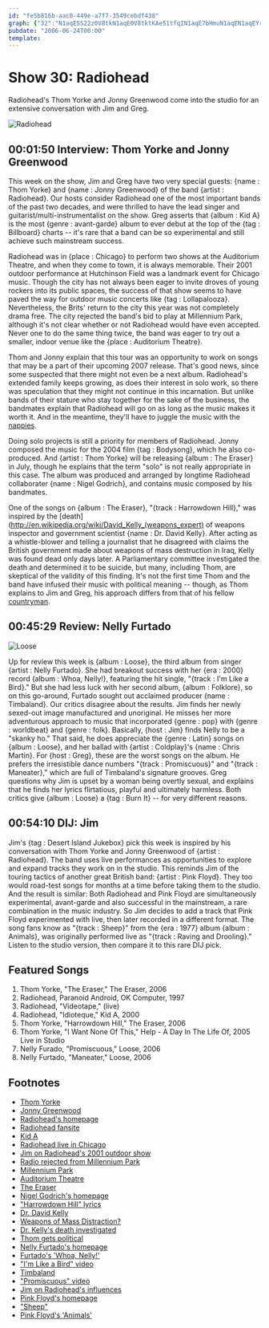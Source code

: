 ```yaml
---
id: "fe5b816b-aac0-449e-a7f7-3549cebdf438"
graph: {"32":"N1aqESS22z0V8tkN1aqE0V8tktKAe51tfqIN1aqE7bHmuN1aqEN1aqEYrywj7bHmuYrywjYrywjylSc4MOJ5zqNBnL1tfqIMOJ5zQmu9AUFygaUFygayygLjQmu9AyygLjmZpSVyygLjQmu9AepE3p","23T":"TOQtbdK8E3TOQtbgMit652Z2ITOQtbTOQtbvr58XTOQtbzZIiAGSvCRTOQtbQ9HVKTOQtb6zQwDTOQtb0lgbdTOQtb9MGtldK8E30lgbddK8E36zQwDdK8E3ZWEtBiDaJP0lgbd52Z2IX6cfdgMit61QNn4Q9HVKBHm1GgMit6","2IA":"BGcjHYkgYtBGcjHGxPfoGX31sYkgYt"}
pubdate: "2006-06-24T00:00"
template: 
---
```






# Show 30: Radiohead

Radiohead's Thom Yorke and Jonny Greenwood come into the studio for an extensive conversation with Jim and Greg.

![Radiohead](https://static.soundopinions.org/images/2006/radiohead.jpg)



## 00:01:50 Interview: Thom Yorke and Jonny Greenwood

This week on the show, Jim and Greg have two very special guests: {name : Thom Yorke} and {name : Jonny Greenwood} of the band {artist : Radiohead}. Our hosts consider Radiohead one of the most important bands of the past two decades, and were thrilled to have the lead singer and guitarist/multi-instrumentalist on the show. Greg asserts that {album : Kid A} is the most {genre : avant-garde} album to ever debut at the top of the {tag : Billboard} charts -- it's rare that a band can be so experimental and still achieve such mainstream success.

Radiohead was in {place : Chicago} to perform two shows at the Auditorium Theatre, and when they come to town, it is always memorable. Their 2001 outdoor performance at Hutchinson Field was a landmark event for Chicago music. Though the city has not always been eager to invite droves of young rockers into its public spaces, the success of that show seems to have paved the way for outdoor music concerts like {tag : Lollapalooza}. Nevertheless, the Brits' return to the city this year was not completely drama free. The city rejected the band's bid to play at Millennium Park, although it's not clear whether or not Radiohead would have even accepted. Never one to do the same thing twice, the band was eager to try out a smaller, indoor venue like the {place : Auditorium Theatre}.

Thom and Jonny explain that this tour was an opportunity to work on songs that may be a part of their upcoming 2007 release. That's good news, since some suspected that there might not even be a next album. Radiohead's extended family keeps growing, as does their interest in solo work, so there was speculation that they might not continue in this incarnation. But unlike bands of their stature who stay together for the sake of the business, the bandmates explain that Radiohead will go on as long as the music makes it worth it. And in the meantime, they'll have to juggle the music with the [nappies](http://www.nappies.net/).

Doing solo projects is still a priority for members of Radiohead. Jonny composed the music for the 2004 film {tag : Bodysong}, which he also co-produced. And {artist : Thom Yorke} will be releasing {album : The Eraser} in July, though he explains that the term "solo" is not really appropriate in this case. The album was produced and arranged by longtime Radiohead collaborater {name : Nigel Godrich}, and contains music composed by his bandmates.

One of the songs on {album : The Eraser}, "{track : Harrowdown Hill}," was inspired by the [death](http://en.wikipedia.org/wiki/David_Kelly_(weapons_expert) of weapons inspector and government scientist {name : Dr. David Kelly}. After acting as a whistle-blower and telling a journalist that he disagreed with claims the British government made about weapons of mass destruction in Iraq, Kelly was found dead only days later. A Parliamentary committee investigated the death and determined it to be suicide, but many, including Thom, are skeptical of the validity of this finding. It's not the first time Thom and the band have infused their music with political meaning -- though, as Thom explains to Jim and Greg, his approach differs from that of his fellow [countryman](http://www.atu2.com/band/bono/).



## 00:45:29 Review: Nelly Furtado

![Loose](https://static.soundopinions.org/assets/30/23T0.jpg)

Up for review this week is {album : Loose}, the third album from singer {artist : Nelly Furtado}. She had breakout success with her {era : 2000} record {album : Whoa, Nelly!}, featuring the hit single, "{track : I'm Like a Bird}." But she had less luck with her second album, {album : Folklore}, so on this go-around, Furtado sought out acclaimed producer {name : Timbaland}. Our critics disagree about the results. Jim finds her newly sexed-out image manufactured and unoriginal. He misses her more adventurous approach to music that incorporated {genre : pop} with {genre : worldbeat} and {genre : folk}. Basically, {host : Jim} finds Nelly to be a "skanky ho." That said, he does appreciate the {genre : Latin} songs on {album : Loose}, and her ballad with {artist : Coldplay}'s {name : Chris Martin}. For {host : Greg}, these are the worst songs on the album. He prefers the irresistible dance numbers "{track : Promiscuous}" and "{track : Maneater}," which are full of Timbaland's signature grooves. Greg questions why Jim is upset by a woman being overtly sexual, and explains that he finds her lyrics flirtatious, playful and ultimately harmless. Both critics give {album : Loose} a {tag : Burn It} -- for very different reasons.



## 00:54:10 DIJ: Jim

Jim's {tag : Desert Island Jukebox} pick this week is inspired by his conversation with Thom Yorke and Jonny Greenwood of {artist : Radiohead}. The band uses live performances as opportunities to explore and expand tracks they work on in the studio. This reminds Jim of the touring tactics of another great British band: {artist : Pink Floyd}. They too would road-test songs for months at a time before taking them to the studio. And the result is similar: Both Radiohead and Pink Floyd are simultaneously experimental, avant-garde and also successful in the mainstream, a rare combination in the music industry. So Jim decides to add a track that Pink Floyd experimented with live, then later recorded in a different format. The song fans know as "{track : Sheep}" from the {era : 1977} album {album : Animals}, was originally performed live as "{track : Raving and Drooling}." Listen to the studio version, then compare it to this rare DIJ pick.



## Featured Songs

1. Thom Yorke, "The Eraser," The Eraser, 2006
2. Radiohead, Paranoid Android, OK Computer, 1997
3. Radiohead, "Videotape," (live)
4. Radiohead, "Idioteque," Kid A, 2000
5. Thom Yorke, "Harrowdown Hill," The Eraser, 2006
6. Thom Yorke, "I Want None Of This," Help - A Day In The Life Of, 2005 Live in Studio
7. Nelly Furado, "Promiscuous," Loose, 2006
8. Nelly Furtado, "Maneater," Loose, 2006



## Footnotes

- [Thom Yorke](http://www.allmusic.com/artist/thom-yorke-mn0000588887)
- [Jonny Greenwood](http://www.allmusic.com/artist/jonny-greenwood-mn0000826381)
- [Radiohead's homepage](http://www.radiohead.com/)
- [Radiohead fansite](http://www.greenplastic.com/)
- [Kid A](http://www.metacritic.com/music/artists/radiohead/kida?q=kid%20a)
- [Radiohead live in Chicago](http://www.youtube.com/watch?v=YL203b6be4o)
- [Jim on Radiohead's 2001 outdoor show](http://www.jimdero.com/News2001/NewsAug2Radiohead.htm)
- [Radio rejected from Millennium Park](http://www.jimdero.com/News%202006/radioheadmillenniumparknewsstoryjan9.htm)
- [Millennium Park](http://www.millenniumpark.org/)
- [Auditorium Theatre](http://www.auditoriumtheatre.org/)
- [The Eraser](http://www.theeraser.net/)
- [Nigel Godrich's homepage](http://www.nigelgodrich.com/)
- ["Harrowdown Hill" lyrics](http://www.songmeanings.net/lyric.php?lid=3530822107858602745)
- [Dr. David Kelly](http://www.theguardian.com/politics/2003/jul/18/iraq.iraq)
- [Weapons of Mass Distraction?](http://www.nytimes.com/2004/05/30/weekinreview/the-public-editor-weapons-of-mass-destruction-or-mass-distraction.html)
- [Dr. Kelly's death investigated](http://news.bbc.co.uk/2/hi/in_depth/uk/2003/david_kelly_inquiry/default.stm)
- [Thom gets political](http://observer.guardian.co.uk/omm/story/0,,1795948,00.html)
- [Nelly Furtado's homepage](http://www.nellyfurtado.com/)
- [Furtado's 'Whoa, Nelly!'](http://www.allmusic.com/album/whoa-nelly%21-mw0000103677)
- ["I'm Like a Bird" video](https://www.youtube.com/watch?v=roPQ_M3yJTA&feature=kp)
- [Timbaland](http://www.allmusic.com/artist/timbaland-mn0000602378)
- ["Promiscuous" video](https://www.youtube.com/watch?v=0J3vgcE5i2o)
- [Jim on Radiohead's influences](http://www.jimdero.com/News2003/Aug25Radiohead.htm)
- [Pink Floyd's homepage](http://www.pinkfloyd.com/)
- ["Sheep"](http://www.allmusic.com/song/sheep-mt0005641136)
- [Pink Floyd's 'Animals'](http://www.allmusic.com/album/animals-mw0000191390)
